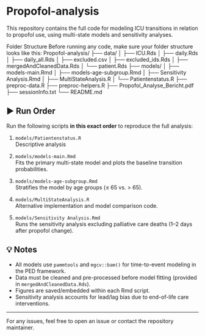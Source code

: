 # Propofol-analysis
This repository contains the full code for modeling ICU transitions in relation to propofol use, using multi-state models and sensitivity analyses.

Folder Structure
Before running any code, make sure your folder structure looks like this:
Propofol-analysis/
├── data/
│   ├── ICU.Rds
│   ├── daily.Rds
│   ├── daily_all.Rds
│   ├── excluded.csv
│   ├── excluded_ids.Rds
│   ├── mergedAndCleanedData.Rds
│   └── patient.Rds
├── models/
│   ├── models-main.Rmd
│   ├── models-age-subgroup.Rmd
│   ├── Sensitivity Analysis.Rmd
│   ├── MultiStateAnalysis.R
│   └── Patientenstatus.R
├── preproc-data.R
├── preproc-helpers.R
├── Propofol_Analyse_Bericht.pdf
├── sessionInfo.txt
└── README.md

## ▶️ Run Order

Run the following scripts **in this exact order** to reproduce the full analysis:

1. `models/Patientenstatus.R`  
   Descriptive analysis

2. `models/models-main.Rmd`  
   Fits the primary multi-state model and plots the baseline transition probabilities.

3. `models/models-age-subgroup.Rmd`  
   Stratifies the model by age groups (≤ 65 vs. > 65).

4. `models/MultiStateAnalysis.R`  
   Alternative implementation and model comparison code.

5. `models/Sensitivity Analysis.Rmd`  
   Runs the sensitivity analysis excluding palliative care deaths (1–2 days after propofol change).

## 💡 Notes

- All models use `pammtools` and `mgcv::bam()` for time-to-event modeling in the PED framework.
- Data must be cleaned and pre-processed before model fitting (provided in `mergedAndCleanedData.Rds`).
- Figures are saved/embedded within each Rmd script.
- Sensitivity analysis accounts for lead/lag bias due to end-of-life care interventions.

---

For any issues, feel free to open an issue or contact the repository maintainer.

